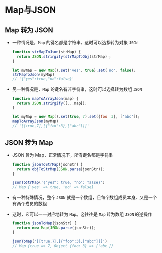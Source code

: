 # Map与JSON

## Map 转为 JSON

- 一种情况是，`Map` 的键名都是字符串，这时可以选择转为对象 `JSON`

    ```js
    function strMapToJson(strMap) {
      return JSON.stringify(strMapToObj(strMap));
    }

    let myMap = new Map().set('yes', true).set('no', false);
    strMapToJson(myMap)
    // '{"yes":true,"no":false}'
    ```

- 另一种情况是，`Map` 的键名有非字符串，这时可以选择转为数组 `JSON`

    ```js
    function mapToArrayJson(map) {
      return JSON.stringify([...map]);
    }

    let myMap = new Map().set(true, 7).set({foo: 3}, ['abc']);
    mapToArrayJson(myMap)
    // '[[true,7],[{"foo":3},["abc"]]]'
    ```

## JSON 转为 Map

- JSON 转为 Map，正常情况下，所有键名都是字符串

    ```js
    function jsonToStrMap(jsonStr) {
      return objToStrMap(JSON.parse(jsonStr));
    }

    jsonToStrMap('{"yes": true, "no": false}')
    // Map {'yes' => true, 'no' => false}
    ```

- 有一种特殊情况，整个 `JSON` 就是一个数组，且每个数组成员本身，又是一个有两个成员的数组

- 这时，它可以一一对应地转为 `Map`。这往往是 `Map` 转为数组 `JSON` 的逆操作

    ```js
    function jsonToMap(jsonStr) {
      return new Map(JSON.parse(jsonStr));
    }

    jsonToMap('[[true,7],[{"foo":3},["abc"]]]')
    // Map {true => 7, Object {foo: 3} => ['abc']}
    ```
